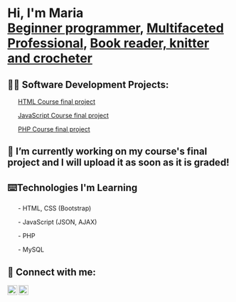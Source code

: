 <h1>Hi, I'm Maria <br/><a href="https://github.com/mariaacalobo">Beginner programmer</a>, <a href="https://www.linkedin.com/in/maria-ana-lobo/">Multifaceted Professional</a>, <a href="https://www.instagram.com/mangacosida">Book reader, knitter and crocheter</a></h1>

<h2>👨‍💻 Software Development Projects:</h2>
<ul><a href="https://github.com/mariaacalobo/bootstrap-the-maine">HTML Course final project</a></ul>
<ul><a href="https://github.com/mariaacalobo/maria-finalizes-javascript">JavaScript Course final project</a></ul>
<ul><a href="https://github.com/mariaacalobo/maria-finalizes-php">PHP Course final project</a></ul>

<h2>🔭 I’m currently working on my course's final project and I will upload it as soon as it is graded!</h2>

<h2>⌨️Technologies I'm Learning </h2>
<ul>- HTML, CSS (Bootstrap)</ul>
<ul>- JavaScript (JSON, AJAX)</ul>
<ul>- PHP</ul>
<ul>- MySQL</ul>

<h2> 🤳 Connect with me:</h2>

[<img align="left" alt="MariaLobo | LinkedIn" width="22px" src="https://cdn.jsdelivr.net/npm/simple-icons@v3/icons/linkedin.svg" />][linkedin]
[<img align="left" alt="MariaLobo | Instagram" width="22px" src="https://cdn.jsdelivr.net/npm/simple-icons@v3/icons/instagram.svg" />][instagram]

[instagram]: https://www.instagram.com/mangacosida/
[linkedin]: https://www.linkedin.com/in/maria-ana-lobo

<!--
**joshmadakor1/joshmadakor1** is a ✨ _special_ ✨ repository because its `README.md` (this file) appears on your GitHub profile.

Here are some ideas to get you started:

- 🔭 I’m currently working on ...
- 🌱 I’m currently learning ...
- 👯 I’m looking to collaborate on ...
- 🤔 I’m looking for help with ...
- 💬 Ask me about ...
- 📫 How to reach me: ...
- 😄 Pronouns: ...
- ⚡ Fun fact: ...
-->
